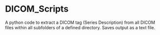 # DICOM_Scripts

A python code to extract a DICOM tag (Series Description) from all DICOM files within all subfolders of a defined directory. Saves output as a text file.

